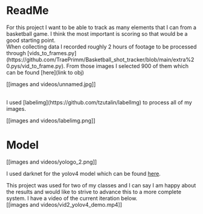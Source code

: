 <h1>ReadMe</h1>
<b1> For this project I want to be able to track as many elements that I can from a basketball game. I think the most important is scoring so that would be a good starting point.</b1>
<br>
<b1>
When collecting data I recorded roughly 2 hours of footage to be processed through 
 [vids_to_frames.py](https://github.com/TraePrimm/Basketball_shot_tracker/blob/main/extra%20.pys/vid_to_frame.py). From those images I selected 900 of them which can be found [here](link to obj)

[[images and videos/unnamed.jpg]]

</b1>
<br>
<b1> I used [labelimg](https://github.com/tzutalin/labelImg) to process all of my images.<br>
 
 [[images and videos/labelimg.png]]</b1>
 
 <h1> Model </h1>
 <b1>
 [[images and videos/yologo_2.png]]<br>
 
I used darknet for the yolov4 model which can be found [here](https://github.com/AlexeyAB/darknet). </b1>

<b1> This project was used for two of my classes and I can say I am happy about the results and would like to strive to advance this to a more complete system. I have a video of the current iteration below.<br>
  [[images and videos/vid2_yolov4_demo.mp4]]
